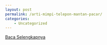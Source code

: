 ```yaml
---
layout: post
permalink: /arti-mimpi-telepon-mantan-pacar/
categories:
    - Uncategorized
---
```


[Baca Selengkapnya](/04)